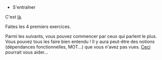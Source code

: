 * S'entraîner

C'est [là](https://1drv.ms/w/s!Ahf5x4hPXrq3hddogRFiUSuTCwAJbw?e=Ok8z42).

Faites les 4 premiers exercices.

Parmi les suivants, vous pouvez commencer par ceux qui parlent le plus. Vous pouvez tous les faire bien entendu !
Il y aura peut-être des notions (dépendances fonctionnelles, MOT...) que vous n'avez pas vues.
[Ceci](https://1drv.ms/p/s!Ahf5x4hPXrq3hddi7ukvfC_gpZmzqw?e=dTk9QY) pourrait vous aider...
